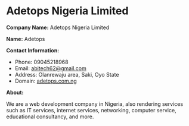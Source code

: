 # Adetops Nigeria Limited

**Company Name:** Adetops Nigeria Limited

**Name:** Adetops

**Contact Information:**

- Phone: 09045218968
- Email: abitech62@gmail.com
- Address: Olanrewaju area, Saki, Oyo State
- Domain: [adetops.com.ng](http://adetops.com.ng)

**About:**

We are a web development company in Nigeria, also rendering services such as IT services, internet services, networking, computer service, educational consultancy, and more.
